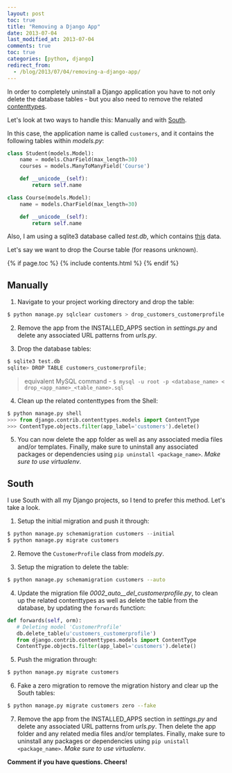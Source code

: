 ```yaml
---
layout: post
toc: true
title: "Removing a Django App"
date: 2013-07-04
last_modified_at: 2013-07-04
comments: true
toc: true
categories: [python, django]
redirect_from:
  - /blog/2013/07/04/removing-a-django-app/
---
```


In order to completely uninstall a Django application you have to not only delete the database tables - but you also need to remove the related [contenttypes](https://docs.djangoproject.com/en/1.8/ref/contrib/contenttypes/).

Let's look at two ways to handle this: Manually and with [South](http://south.aeracode.org/).

In this case, the application name is called `customers`, and it contains the following tables within *models.py*:

``` python
class Student(models.Model):
    name = models.CharField(max_length=30)
    courses = models.ManyToManyField('Course')

    def __unicode__(self):
        return self.name

class Course(models.Model):
    name = models.CharField(max_length=30)

    def __unicode__(self):
        return self.name
```

Also, I am using a sqlite3 database called *test.db*, which contains [this](https://gist.github.com/mjhea0/5959729) data.

Let's say we want to drop the Course table (for reasons unknown).

{% if page.toc %}
{% include contents.html %}
{% endif %}

## Manually

1. Navigate to your project working directory and drop the table:

``` python
$ python manage.py sqlclear customers > drop_customers_customerprofile
```

2. Remove the app from the INSTALLED_APPS section in *settings.py* and delete any associated URL patterns from *urls.py*.

3. Drop the database tables:

``` python
$ sqlite3 test.db
sqlite> DROP TABLE customers_customerprofile;
```

> equivalent MySQL command - `$ mysql -u root -p <database_name> < drop_<app_name>_<table_name>.sql`

4. Clean up the related contenttypes from the Shell:

``` python
$ python manage.py shell
>>> from django.contrib.contenttypes.models import ContentType
>>> ContentType.objects.filter(app_label='customers').delete()
```

5. You can now delete the app folder as well as any associated media files and/or templates. Finally, make sure to uninstall any associated packages or dependencies using `pip uninstall <package_name>`. *Make sure to use virtualenv*.

## South

I use South with all my Django projects, so I tend to prefer this method. Let's take a look.

1. Setup the initial migration and push it through:

``` python
$ python manage.py schemamigration customers --initial
$ python manage.py migrate customers
```

2. Remove the `CustomerProfile` class from *models.py*.

3. Setup the migration to delete the table:

``` sh
$ python manage.py schemamigration customers --auto
```

4. Update the migration file *0002_auto__del_customerprofile.py*, to clean up the related contenttypes as well as delete the table from the database, by updating the `forwards` function:

``` python
def forwards(self, orm):
   # Deleting model 'CustomerProfile'
   db.delete_table(u'customers_customerprofile')
   from django.contrib.contenttypes.models import ContentType
   ContentType.objects.filter(app_label='customers').delete()
```

5. Push the migration through:

``` sh
$ python manage.py migrate customers
```

6. Fake a zero migration to remove the migration history and clear up the South tables:

``` sh
$ python manage.py migrate customers zero --fake
```

7. Remove the app from the INSTALLED_APPS section in *settings.py* and delete any associated URL patterns from *urls.py*. Then delete the app folder and any related media files and/or templates. Finally, make sure to uninstall any packages or dependencies using `pip unistall <package_name>`. *Make sure to use virtualenv*.

**Comment if you have questions. Cheers!**
